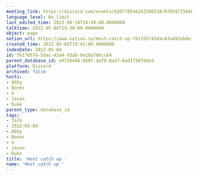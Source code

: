 ```yaml
---
meeting_link: https://discord.com/events/830770544253206538/970597156681568276
language_level: No limit
last_edited_time: 2023-09-18T10:49:00.0000000
talktime: 2022-05-04T19:30:00.0000000
object: page
notion_url: https://www.notion.so/Host-catch-up-f617d5745dac43a493ab0e18a766cc64
created_time: 2022-05-02T19:41:00.0000000
indexDate: 2022-05-04
id: f617d574-5dac-43a4-93ab-0e18a766cc64
parent_database_id: e9339446-880f-4ef0-8ad7-8ad1f507dded
platform: Discord
archived: false
hosts:
- Abby
- Bones
- π
- Jason
- Duke
parent_type: database_id
tags:
- Talk
- 2022-05-04
- Abby
- Bones
- π
- Jason
- Duke
title: 'Host catch up '
name: 'Host catch up '
---
```





